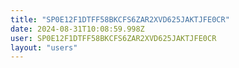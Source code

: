 ```yaml
---
title: "SP0E12F1DTFF58BKCFS6ZAR2XVD625JAKTJFE0CR"
date: 2024-08-31T10:08:59.998Z
user: SP0E12F1DTFF58BKCFS6ZAR2XVD625JAKTJFE0CR
layout: "users"
---
```

    